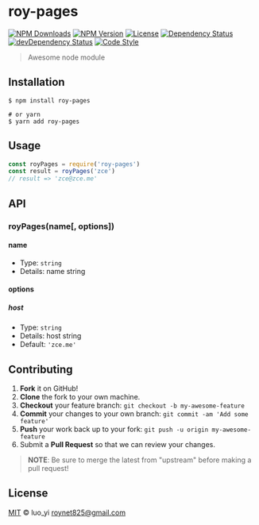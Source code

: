 # roy-pages

[![NPM Downloads][downloads-image]][downloads-url]
[![NPM Version][version-image]][version-url]
[![License][license-image]][license-url]
[![Dependency Status][dependency-image]][dependency-url]
[![devDependency Status][devdependency-image]][devdependency-url]
[![Code Style][style-image]][style-url]

> Awesome node module

## Installation

```shell
$ npm install roy-pages

# or yarn
$ yarn add roy-pages
```

## Usage

<!-- TODO: Introduction of API use -->

```javascript
const royPages = require('roy-pages')
const result = royPages('zce')
// result => 'zce@zce.me'
```

## API

<!-- TODO: Introduction of API -->

### royPages(name[, options])

#### name

- Type: `string`
- Details: name string

#### options

##### host

- Type: `string`
- Details: host string
- Default: `'zce.me'`

## Contributing

1. **Fork** it on GitHub!
2. **Clone** the fork to your own machine.
3. **Checkout** your feature branch: `git checkout -b my-awesome-feature`
4. **Commit** your changes to your own branch: `git commit -am 'Add some feature'`
5. **Push** your work back up to your fork: `git push -u origin my-awesome-feature`
6. Submit a **Pull Request** so that we can review your changes.

> **NOTE**: Be sure to merge the latest from "upstream" before making a pull request!

## License

[MIT](LICENSE) &copy; luo_yi <roynet825@gmail.com>



[downloads-image]: https://img.shields.io/npm/dm/roy-pages.svg
[downloads-url]: https://npmjs.org/package/roy-pages
[version-image]: https://img.shields.io/npm/v/roy-pages.svg
[version-url]: https://npmjs.org/package/roy-pages
[license-image]: https://img.shields.io/github/license/Roynet825/roy-pages.svg
[license-url]: https://github.com/Roynet825/roy-pages/blob/master/LICENSE
[dependency-image]: https://img.shields.io/david/Roynet825/roy-pages.svg
[dependency-url]: https://david-dm.org/Roynet825/roy-pages
[devdependency-image]: https://img.shields.io/david/dev/Roynet825/roy-pages.svg
[devdependency-url]: https://david-dm.org/Roynet825/roy-pages?type=dev
[style-image]: https://img.shields.io/badge/code_style-standard-brightgreen.svg
[style-url]: https://standardjs.com
